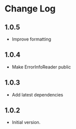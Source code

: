 # Change Log

## 1.0.5

- Improve formatting

## 1.0.4

- Make ErrorInfoReader public

## 1.0.3

- Add latest dependencies

## 1.0.2

- Initial version.

